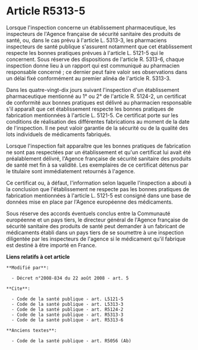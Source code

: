 # Article R5313-5

Lorsque l'inspection concerne un établissement pharmaceutique, les inspecteurs de l'Agence française de sécurité sanitaire
des produits de santé, ou, dans le cas prévu à l'article L. 5313-3, les pharmaciens inspecteurs de santé publique s'assurent
notamment que cet établissement respecte les bonnes pratiques prévues à l'article L. 5121-5 qui le concernent. Sous réserve
des dispositions de l'article R. 5313-6, chaque inspection donne lieu à un rapport qui est communiqué au pharmacien
responsable concerné ; ce dernier peut faire valoir ses observations dans un délai fixé conformément au premier alinéa de
l'article R. 5313-3. 

Dans les quatre-vingt-dix jours suivant l'inspection d'un établissement pharmaceutique mentionné au 1° ou 2° de l'article R.
5124-2, un certificat de conformité aux bonnes pratiques est délivré au pharmacien responsable s'il apparaît que cet
établissement respecte les bonnes pratiques de fabrication mentionnées à l'article L. 5121-5. Ce certificat porte sur les
conditions de réalisation des différentes fabrications au moment de la date de l'inspection. Il ne peut valoir garantie de la
sécurité ou de la qualité des lots individuels de médicaments fabriqués. 

Lorsque l'inspection fait apparaître que les bonnes pratiques de fabrication ne sont pas respectées par un établissement et
qu'un certificat lui avait été préalablement délivré, l'Agence française de sécurité sanitaire des produits de santé met fin
à sa validité. Les exemplaires de ce certificat détenus par le titulaire sont immédiatement retournés à l'agence. 

Ce certificat ou, à défaut, l'information selon laquelle l'inspection a abouti à la conclusion que l'établissement ne
respecte pas les bonnes pratiques de fabrication mentionnées à l'article L. 5121-5 est consigné dans une base de données mise
en place par l'Agence européenne des médicaments. 

Sous réserve des accords éventuels conclus entre la Communauté européenne et un pays tiers, le directeur général de l'Agence
française de sécurité sanitaire des produits de santé peut demander à un fabricant de médicaments établi dans un pays tiers
de se soumettre à une inspection diligentée par les inspecteurs de l'agence si le médicament qu'il fabrique est destiné à
être importé en France.

**Liens relatifs à cet article**

	**Modifié par**:

	  - Décret n°2008-834 du 22 août 2008 - art. 5

	**Cite**:

	  - Code de la santé publique - art. L5121-5
	  - Code de la santé publique - art. L5313-3
	  - Code de la santé publique - art. R5124-2
	  - Code de la santé publique - art. R5313-3
	  - Code de la santé publique - art. R5313-6

	**Anciens textes**:

	  - Code de la santé publique - art. R5056 (Ab)

